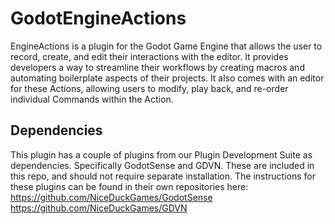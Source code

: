 # GodotEngineActions
EngineActions is a plugin for the Godot Game Engine that allows the user to record, create, and edit their interactions with the editor. It provides developers a way to streamline their workflows by creating macros and automating boilerplate aspects of their projects. It also comes with an editor for these Actions, allowing users to modify, play back, and re-order individual Commands within the Action.

## Dependencies
This plugin has a couple of plugins from our Plugin Development Suite as dependencies. Specifically GodotSense and GDVN. These are included in this repo, and should not require separate installation. The instructions for these plugins can be found in their own repositories here:
https://github.com/NiceDuckGames/GodotSense
https://github.com/NiceDuckGames/GDVN
